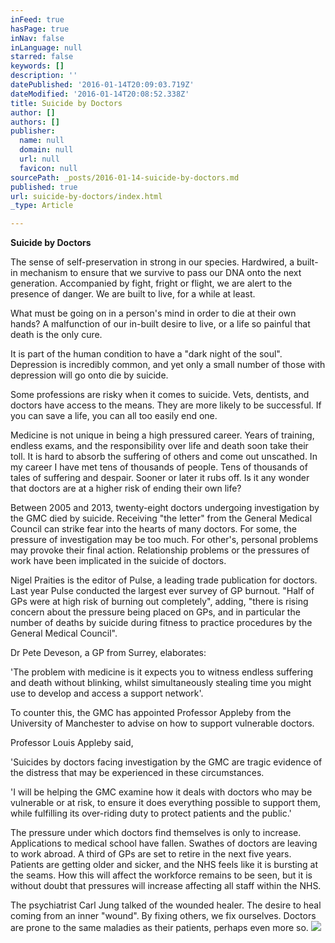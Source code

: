 ```yaml
---
inFeed: true
hasPage: true
inNav: false
inLanguage: null
starred: false
keywords: []
description: ''
datePublished: '2016-01-14T20:09:03.719Z'
dateModified: '2016-01-14T20:08:52.338Z'
title: Suicide by Doctors
author: []
authors: []
publisher:
  name: null
  domain: null
  url: null
  favicon: null
sourcePath: _posts/2016-01-14-suicide-by-doctors.md
published: true
url: suicide-by-doctors/index.html
_type: Article

---
```

**Suicide by Doctors**

The sense of self-preservation in strong in our species. Hardwired, a built-in mechanism to ensure that we survive to pass our DNA onto the next generation. Accompanied by fight, fright or flight, we are alert to the presence of danger. We are built to live, for a while at least.

What must be going on in a person's mind in order to die at their own hands? A malfunction of our in-built desire to live, or a life so painful that death is the only cure.

It is part of the human condition to have a "dark night of the soul". Depression is incredibly common, and yet only a small number of those with depression will go onto die by suicide.

Some professions are risky when it comes to suicide. Vets, dentists, and doctors have access to the means. They are more likely to be successful. If you can save a life, you can all too easily end one.

Medicine is not unique in being a high pressured career. Years of training, endless exams, and the responsibility over life and death soon take their toll. It is hard to absorb the suffering of others and come out unscathed. In my career I have met tens of thousands of people. Tens of thousands of tales of suffering and despair. Sooner or later it rubs off. Is it any wonder that doctors are at a higher risk of ending their own life?

Between 2005 and 2013, twenty-eight doctors undergoing investigation by the GMC died by suicide. Receiving "the letter" from the General Medical Council can strike fear into the hearts of many doctors. For some, the pressure of investigation may be too much. For other's, personal problems may provoke their final action. Relationship problems or the pressures of work have been implicated in the suicide of doctors.

Nigel Praities is the editor of Pulse, a leading trade publication for doctors. Last year Pulse conducted the largest ever survey of GP burnout. "Half of GPs were at high risk of burning out completely", adding,  "there is rising concern about the pressure being placed on GPs, and in particular the number of deaths by suicide during fitness to practice procedures by the General Medical Council".

Dr Pete Deveson, a GP from Surrey, elaborates:

'The problem with medicine is it expects you to witness endless suffering and death without blinking, whilst simultaneously stealing time you might use to develop and access a support network'.

To counter this, the GMC has appointed Professor Appleby from the University of Manchester to advise on how to support vulnerable doctors. 

Professor Louis Appleby said,

'Suicides by doctors facing investigation by the GMC are tragic evidence of the distress that may be experienced in these circumstances.

'I will be helping the GMC examine how it deals with doctors who may be vulnerable or at risk, to ensure it does everything possible to support them, while fulfilling its over-riding duty to protect patients and the public.'

The pressure under which doctors find themselves is only to increase. Applications to medical school have fallen. Swathes of doctors are leaving to work abroad. A third of GPs are set to retire in the next five years. Patients are getting older and sicker, and the NHS feels like it is bursting at the seams. How this will affect the workforce remains to be seen, but it is without doubt that pressures will increase affecting all staff within the NHS.

The psychiatrist Carl Jung talked of the wounded healer. The desire to heal coming from an inner "wound". By fixing others, we fix ourselves. Doctors are prone to the same maladies as their patients, perhaps even more so.
![](https://the-grid-user-content.s3-us-west-2.amazonaws.com/d704a2e4-b209-4303-884b-5cb38fac8ce2.jpg)